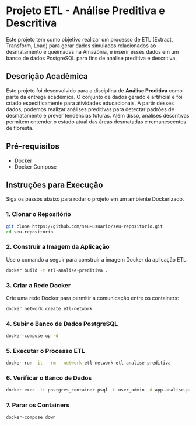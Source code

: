 # Projeto ETL - Análise Preditiva e Descritiva

Este projeto tem como objetivo realizar um processo de ETL (Extract, Transform, Load) para gerar dados simulados relacionados ao desmatamento e queimadas na Amazônia, e inserir esses dados em um banco de dados PostgreSQL para fins de análise preditiva e descritiva. 

## Descrição Acadêmica

Este projeto foi desenvolvido para a disciplina de **Análise Preditiva** como parte da entrega acadêmica. O conjunto de dados gerado é artificial e foi criado especificamente para atividades educacionais. A partir desses dados, podemos realizar análises preditivas para detectar padrões de desmatamento e prever tendências futuras. Além disso, análises descritivas permitem entender o estado atual das áreas desmatadas e remanescentes de floresta. 

## Pré-requisitos

- Docker
- Docker Compose


## Instruções para Execução

Siga os passos abaixo para rodar o projeto em um ambiente Dockerizado.

### 1. Clonar o Repositório

```bash
git clone https://github.com/seu-usuario/seu-repositorio.git
cd seu-repositorio
```

### 2. Construir a Imagem da Aplicação

Use o comando a seguir para construir a imagem Docker da aplicação ETL:

```bash
docker build -t etl-analise-preditiva .
```

### 3. Criar a Rede Docker

Crie uma rede Docker para permitir a comunicação entre os containers:

```bash
docker network create etl-network
```

### 4. Subir o Banco de Dados PostgreSQL

```bash
docker-compose up -d
```

### 5. Executar o Processo ETL

```bash
docker run -it --rm --network etl-network etl-analise-preditiva
```

### 6. Verificar o Banco de Dados

```bash
docker exec -it postgres_container psql -U user_admin -d app-analise-preditiva
```

### 7. Parar os Containers

```bash
docker-compose down
```
